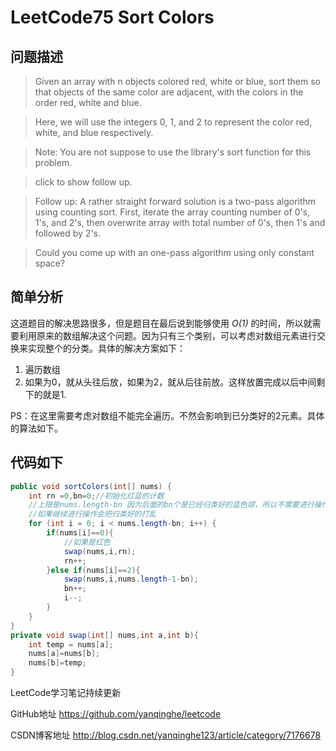 # LeetCode75 Sort Colors

## 问题描述

> Given an array with n objects colored red, white or blue, sort them so that objects of the same color are adjacent, with the colors in the order red, white and blue.

>Here, we will use the integers 0, 1, and 2 to represent the color red, white, and blue respectively.

>Note:
You are not suppose to use the library's sort function for this problem.

>click to show follow up.

>Follow up:
A rather straight forward solution is a two-pass algorithm using counting sort.
First, iterate the array counting number of 0's, 1's, and 2's, then overwrite array with total number of 0's, then 1's and followed by 2's.

>Could you come up with an one-pass algorithm using only constant space?

## 简单分析

这道题目的解决思路很多，但是题目在最后说到能够使用 *O(1)* 的时间，所以就需要利用原来的数组解决这个问题。因为只有三个类别，可以考虑对数组元素进行交换来实现整个的分类。具体的解决方案如下：
1. 遍历数组
2. 如果为0，就从头往后放，如果为2，就从后往前放。这样放置完成以后中间剩下的就是1.

PS：在这里需要考虑对数组不能完全遍历。不然会影响到已分类好的2元素。具体的算法如下。

## 代码如下

``` java
public void sortColors(int[] nums) {
    int rn =0,bn=0;//初始化红蓝的计数
    //上限是nums.length-bn 因为后面的bn个是已经归类好的蓝色球，所以不需要进行操作
    //如果继续进行操作会把归类好的打乱
    for (int i = 0; i < nums.length-bn; i++) {
        if(nums[i]==0){
            //如果是红色
            swap(nums,i,rn);
            rn++;
        }else if(nums[i]==2){
            swap(nums,i,nums.length-1-bn);
            bn++;
            i--;
        }
    }
}
private void swap(int[] nums,int a,int b){
    int temp = nums[a];
    nums[a]=nums[b];
    nums[b]=temp;
}
```

LeetCode学习笔记持续更新

GitHub地址 https://github.com/yanqinghe/leetcode

CSDN博客地址 http://blog.csdn.net/yanqinghe123/article/category/7176678
